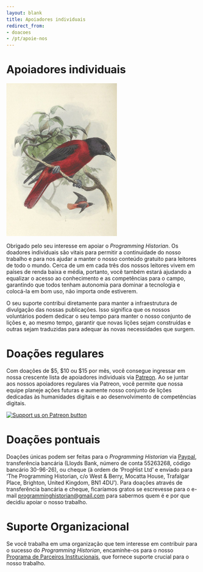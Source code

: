 ```yaml
---
layout: blank
title: Apoiadores individuais
redirect_from:
- doacoes
- /pt/apoie-nos
---
```


# Apoiadores individuais

![Um pássaro sentado num galho enquanto outro pássaro voa nas proximidades.](/images/supporters-individual.png)

Obrigado pelo seu interesse em apoiar o _Programming Historian_. Os doadores individuais são vitais para permitir a continuidade do nosso trabalho e para nos ajudar a manter o nosso conteúdo gratuito para leitores de todo o mundo. Cerca de um em cada três dos nossos leitores vivem em países de renda baixa e média, portanto, você também estará ajudando a equalizar o acesso ao conhecimento e as competências para o campo, garantindo que todos tenham autonomia para dominar a tecnologia e colocá-la em bom uso, não importa onde estiverem.

O seu suporte contribui diretamente para manter a infraestrutura de divulgação das nossas publicações. Isso significa que os nossos voluntários podem dedicar o seu tempo para manter o nosso conjunto de lições e, ao mesmo tempo, garantir que novas lições sejam construídas e outras sejam traduzidas para adequar às novas necessidades que surgem.

# Doações regulares

Com doações de $5, $10 ou $15 por mês, você consegue ingressar em nossa crescente lista de apoiadores individuais via [Patreon](https://www.patreon.com/join/theprogramminghistorian). Ao se juntar aos nossos apoiadores regulares via Patreon, você permite que nossa equipe planeje ações futuras e aumente nosso conjunto de lições dedicadas às humanidades digitais e ao desenvolvimento de competências digitais.

[![Support us on Patreon button](https://programminghistorian.org/images/patreonbutton.png)](https://www.patreon.com/theprogramminghistorian)

# Doações pontuais

Doações únicas podem ser feitas para o _Programming Historian_ via [Paypal](https://www.paypal.com/cgi-bin/webscr?cmd=_s-xclick&hosted_button_id=7BGHUZRVS4LYL&source=url), transferência bancária (Lloyds Bank, número de conta 55263268, código bancário 30-96-26), ou cheque (à ordem de ‘ProgHist Ltd’ e enviado para ‘The Programming Historian, c/o West & Berry, Mocatta House, Trafalgar Place, Brighton, United Kingdom, BN1 4DU’). Para doações através de transferência bancária e cheque, ficaríamos gratos se escrevesse para o e-mail [programminghistorian@gmail.com](mailto:programminghistorian@gmail.com) para sabermos quem é e por que decidiu apoiar o nosso trabalho.

# Suporte Organizacional

Se você trabalha em uma organização que tem interesse em contribuir para o sucesso do _Programming Historian_, encaminhe-os para o nosso [Programa de Parceiros Institucionais](/pt/ipp), que fornece suporte crucial para o nosso trabalho.
